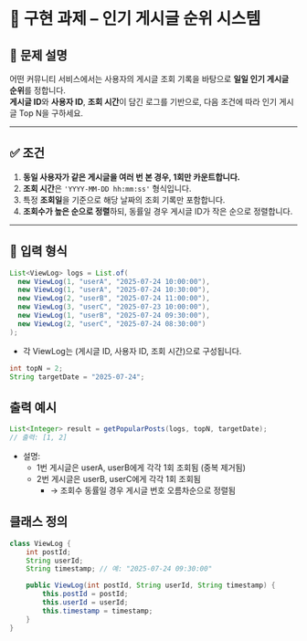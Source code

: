 # 🧪 구현 과제 – 인기 게시글 순위 시스템

## 📌 문제 설명

어떤 커뮤니티 서비스에서는 사용자의 게시글 조회 기록을 바탕으로 **일일 인기 게시글 순위**를 정합니다.  
**게시글 ID**와 **사용자 ID**, **조회 시간**이 담긴 로그를 기반으로, 다음 조건에 따라 인기 게시글 Top N을 구하세요.

---

## ✅ 조건

1. **동일 사용자가 같은 게시글을 여러 번 본 경우, 1회만 카운트합니다.**
2. **조회 시간**은 `'YYYY-MM-DD hh:mm:ss'` 형식입니다.
3. 특정 **조회일**을 기준으로 해당 날짜의 조회 기록만 포함합니다.
4. **조회수가 높은 순으로 정렬**하되, 동률일 경우 게시글 ID가 작은 순으로 정렬합니다.

---

## 🧾 입력 형식

```java
List<ViewLog> logs = List.of(
  new ViewLog(1, "userA", "2025-07-24 10:00:00"),
  new ViewLog(1, "userA", "2025-07-24 10:30:00"),
  new ViewLog(2, "userB", "2025-07-24 11:00:00"),
  new ViewLog(3, "userC", "2025-07-23 10:00:00"),
  new ViewLog(1, "userB", "2025-07-24 09:30:00"),
  new ViewLog(2, "userC", "2025-07-24 08:30:00")
);
```

- 각 ViewLog는 (게시글 ID, 사용자 ID, 조회 시간)으로 구성됩니다.
```java
int topN = 2;
String targetDate = "2025-07-24";
```

## 출력 예시
```java
List<Integer> result = getPopularPosts(logs, topN, targetDate);
// 출력: [1, 2]
```
- 설명:
  - 1번 게시글은 userA, userB에게 각각 1회 조회됨 (중복 제거됨)
  - 2번 게시글은 userB, userC에게 각각 1회 조회됨 
    - → 조회수 동률일 경우 게시글 번호 오름차순으로 정렬됨

## 클래스 정의
```java
class ViewLog {
    int postId;
    String userId;
    String timestamp; // 예: "2025-07-24 09:30:00"

    public ViewLog(int postId, String userId, String timestamp) {
        this.postId = postId;
        this.userId = userId;
        this.timestamp = timestamp;
    }
}
```